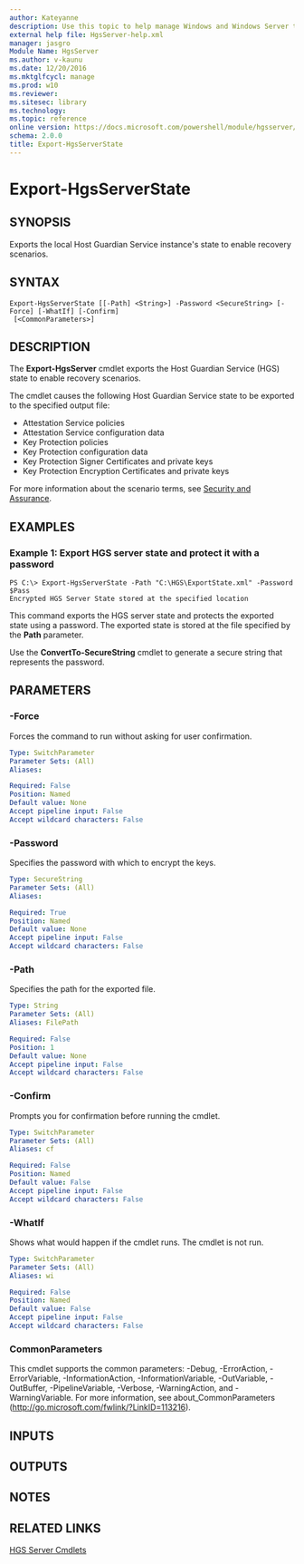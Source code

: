 ```yaml
---
author: Kateyanne
description: Use this topic to help manage Windows and Windows Server technologies with Windows PowerShell.
external help file: HgsServer-help.xml
manager: jasgro
Module Name: HgsServer
ms.author: v-kaunu
ms.date: 12/20/2016
ms.mktglfcycl: manage
ms.prod: w10
ms.reviewer: 
ms.sitesec: library
ms.technology: 
ms.topic: reference
online version: https://docs.microsoft.com/powershell/module/hgsserver/export-hgsserverstate?view=windowsserver2022-ps&wt.mc_id=ps-gethelp
schema: 2.0.0
title: Export-HgsServerState
---
```


# Export-HgsServerState

## SYNOPSIS
Exports the local Host Guardian Service instance's state to enable recovery scenarios.

## SYNTAX

```
Export-HgsServerState [[-Path] <String>] -Password <SecureString> [-Force] [-WhatIf] [-Confirm]
 [<CommonParameters>]
```

## DESCRIPTION
The **Export-HgsServer** cmdlet exports the Host Guardian Service (HGS) state to enable recovery scenarios.

The cmdlet causes the following Host Guardian Service state to be exported to the specified output file: 

- Attestation Service policies
- Attestation Service configuration data
- Key Protection policies
- Key Protection configuration data
- Key Protection Signer Certificates and private keys
- Key Protection Encryption Certificates and private keys

For more information about the scenario terms, see [Security and Assurance](https://go.microsoft.com/fwlink/?LinkId=699209).

## EXAMPLES

### Example 1: Export HGS server state and protect it with a password
```
PS C:\> Export-HgsServerState -Path "C:\HGS\ExportState.xml" -Password $Pass
Encrypted HGS Server State stored at the specified location
```

This command exports the HGS server state and protects the exported state using a password.
The exported state is stored at the file specified by the **Path** parameter.

Use the **ConvertTo-SecureString** cmdlet to generate a secure string that represents the password.

## PARAMETERS

### -Force
Forces the command to run without asking for user confirmation.

```yaml
Type: SwitchParameter
Parameter Sets: (All)
Aliases: 

Required: False
Position: Named
Default value: None
Accept pipeline input: False
Accept wildcard characters: False
```

### -Password
Specifies the password with which to encrypt the keys.

```yaml
Type: SecureString
Parameter Sets: (All)
Aliases: 

Required: True
Position: Named
Default value: None
Accept pipeline input: False
Accept wildcard characters: False
```

### -Path
Specifies the path for the exported file.

```yaml
Type: String
Parameter Sets: (All)
Aliases: FilePath

Required: False
Position: 1
Default value: None
Accept pipeline input: False
Accept wildcard characters: False
```

### -Confirm
Prompts you for confirmation before running the cmdlet.

```yaml
Type: SwitchParameter
Parameter Sets: (All)
Aliases: cf

Required: False
Position: Named
Default value: False
Accept pipeline input: False
Accept wildcard characters: False
```

### -WhatIf
Shows what would happen if the cmdlet runs.
The cmdlet is not run.

```yaml
Type: SwitchParameter
Parameter Sets: (All)
Aliases: wi

Required: False
Position: Named
Default value: False
Accept pipeline input: False
Accept wildcard characters: False
```

### CommonParameters
This cmdlet supports the common parameters: -Debug, -ErrorAction, -ErrorVariable, -InformationAction, -InformationVariable, -OutVariable, -OutBuffer, -PipelineVariable, -Verbose, -WarningAction, and -WarningVariable. For more information, see about_CommonParameters (http://go.microsoft.com/fwlink/?LinkID=113216).

## INPUTS

## OUTPUTS

## NOTES

## RELATED LINKS

[HGS Server Cmdlets](./hgsserver.md)

